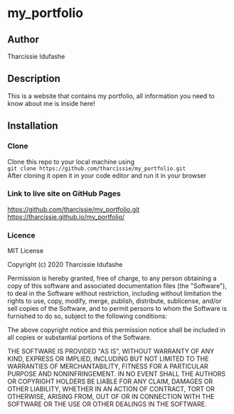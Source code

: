 # my_portfolio
## Author
   Tharcissie Idufashe
## Description
   This is a website that contains my portfolio,
   all information you need to know about me is inside here!
   
   
 ## Installation
 ### Clone
 Clone this repo to your local machine using <br>
 `git clone https://github.com/tharcissie/my_portfolio.git` <br>
 After cloning it open it in your code editor and run it in your browser
 
 ### Link to live site on GitHub Pages
 https://github.com/tharcissie/my_portfolio.git <br>
 https://tharcissie.github.io/my_portfolio/
 
 ### Licence
 MIT License

Copyright (c) 2020 Tharcissie Idufashe

Permission is hereby granted, free of charge, to any person obtaining a copy
of this software and associated documentation files (the "Software"), to deal
in the Software without restriction, including without limitation the rights
to use, copy, modify, merge, publish, distribute, sublicense, and/or sell
copies of the Software, and to permit persons to whom the Software is
furnished to do so, subject to the following conditions:

The above copyright notice and this permission notice shall be included in all
copies or substantial portions of the Software.

THE SOFTWARE IS PROVIDED "AS IS", WITHOUT WARRANTY OF ANY KIND, EXPRESS OR
IMPLIED, INCLUDING BUT NOT LIMITED TO THE WARRANTIES OF MERCHANTABILITY,
FITNESS FOR A PARTICULAR PURPOSE AND NONINFRINGEMENT. IN NO EVENT SHALL THE
AUTHORS OR COPYRIGHT HOLDERS BE LIABLE FOR ANY CLAIM, DAMAGES OR OTHER
LIABILITY, WHETHER IN AN ACTION OF CONTRACT, TORT OR OTHERWISE, ARISING FROM,
OUT OF OR IN CONNECTION WITH THE SOFTWARE OR THE USE OR OTHER DEALINGS IN THE
SOFTWARE.
 
